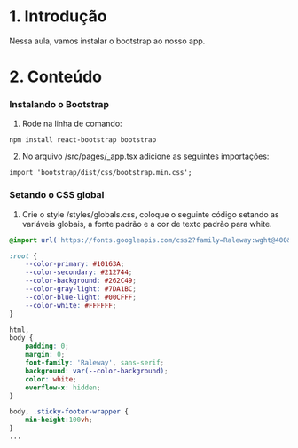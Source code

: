 # 1. Introdução

Nessa aula, vamos instalar o bootstrap ao nosso app.

# 2. Conteúdo

### Instalando o Bootstrap

1. Rode na linha de comando:
```
npm install react-bootstrap bootstrap
```

2. No arquivo /src/pages/_app.tsx adicione as seguintes importações:

```
import 'bootstrap/dist/css/bootstrap.min.css';
```
### Setando o CSS global

1. Crie o style /styles/globals.css, coloque o seguinte código setando as variáveis globais, a fonte padrão e a cor de texto padrão para white.

```css
@import url('https://fonts.googleapis.com/css2?family=Raleway:wght@400&display=swap');

:root {
    --color-primary: #10163A;
    --color-secondary: #212744;
    --color-background: #262C49;
    --color-gray-light: #7DA1BC;
    --color-blue-light: #00CFFF;
    --color-white: #FFFFFF;
}

html,
body {
    padding: 0;
    margin: 0;
    font-family: 'Raleway', sans-serif;
    background: var(--color-background);
    color: white;
    overflow-x: hidden;
}

body, .sticky-footer-wrapper {
    min-height:100vh;
}
...
```
